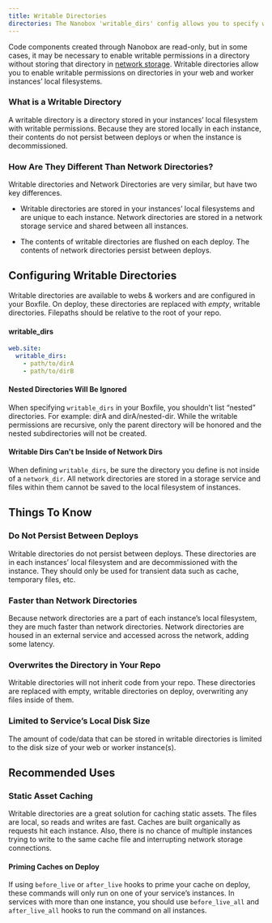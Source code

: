 ```yaml
---
title: Writable Directories
directories: The Nanobox 'writable_dirs' config allows you to specify which directories in your app should have writable permissions.
---
```


Code components created through Nanobox are read-only, but in some cases, it may be necessary to enable writable permissions in a directory without storing that directory in [network storage](/app-config/network-storage/). Writable directories allow you to enable writable permissions on directories in your web and worker instances’ local filesystems.

### What is a Writable Directory
A writable directory is a directory stored in your instances’ local filesystem with writable permissions. Because they are stored locally in each instance, their contents do not persist between deploys or when the instance is decommissioned.

### How Are They Different Than Network Directories?
Writable directories and Network Directories are very similar, but have two key differences.

- Writable directories are stored in your instances’ local filesystems and are unique to each instance. Network directories are stored in a network storage service and shared between all instances.

- The contents of writable directories are flushed on each deploy. The contents of network directories persist between deploys.

## Configuring Writable Directories

Writable directories are available to webs & workers and are configured in your Boxfile. On deploy, these directories are replaced with *empty*, writable directories. Filepaths should be relative to the root of your repo.

#### writable\_dirs
```yaml
web.site:
  writable_dirs:
    - path/to/dirA
    - path/to/dirB
```

#### Nested Directories Will Be Ignored
When specifying `writable_dirs` in your Boxfile, you shouldn't list “nested” directories. For example: dirA and dirA/nested-dir. While the writable permissions are recursive, only the parent directory will be honored and the nested subdirectories will not be created.

#### Writable Dirs Can't be Inside of Network Dirs
When defining `writable_dirs`, be sure the directory you define is not inside of a `network_dir`. All network directories are stored in a storage service and files within them cannot be saved to the local filesystem of instances.

## Things To Know

### Do Not Persist Between Deploys
Writable directories do not persist between deploys. These directories are in each instances’ local filesystem and are decommissioned with the instance. They should only be used for transient data such as cache, temporary files, etc.

### Faster than Network Directories
Because network directories are a part of each instance’s local filesystem, they are much faster than network directories. Network directories are housed in an external service and accessed across the network, adding some latency.

### Overwrites the Directory in Your Repo
Writable directories will not inherit code from your repo. These directories are replaced with empty, writable directories on deploy, overwriting any files inside of them.

### Limited to Service’s Local Disk Size
The amount of code/data that can be stored in writable directories is limited to the disk size of your web or worker instance(s).

## Recommended Uses

### Static Asset Caching
Writable directories are a great solution for caching static assets. The files are local, so reads and writes are fast. Caches are built organically as requests hit each instance. Also, there is no chance of multiple instances trying to write to the same cache file and interrupting network storage connections.

#### Priming Caches on Deploy
If using `before_live` or `after_live` hooks to prime your cache on deploy, these commands will only run on one of your service’s instances. In services with more than one instance, you should use `before_live_all` and `after_live_all` hooks to run the command on all instances.
